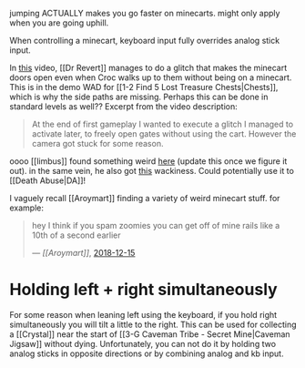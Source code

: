 jumping ACTUALLY makes you go faster on minecarts. might only apply when you are going uphill.

When controlling a minecart, keyboard input fully overrides analog stick input.

In [this](https://www.youtube.com/watch?v=r2Zifh8ZPfk#t=6m15s) video, [[Dr Revert]] manages to do a glitch that makes the minecart doors open even when Croc walks up to them without being on a minecart. This is in the demo WAD for [[1-2 Find 5 Lost Treasure Chests|Chests]], which is why the side paths are missing. Perhaps this can be done in standard levels as well?? Excerpt from the video description:

> At the end of first gameplay I wanted to execute a glitch I managed to activate later, to freely open gates without using the cart. However the camera got stuck for some reason.

oooo [[limbus]] found something weird [here](https://discord.com/channels/313375426112389123/408694062862958592/1279769934536249380) (update this once we figure it out). in the same vein, he also got [this](https://youtu.be/JLR4RQwyErE?si=iJ_i1C9CyPnp3jaS&t=533) wackiness. Could potentially use it to [[Death Abuse|DA]]!

I vaguely recall [[Aroymart]] finding a variety of weird minecart stuff. for example:

> hey I think if you spam zoomies you can get off of mine rails like a 10th of a second earlier
> 
> &mdash; <cite>[[Aroymart]]</cite>, [2018-12-15](https://discord.com/channels/313375426112389123/408694062862958592/523382224511434752)
# Holding left + right simultaneously
For some reason when leaning left using the keyboard, if you hold right simultaneously you will tilt a little to the right. This can be used for collecting a [[Crystal]] near the start of [[3-G Caveman Tribe - Secret Mine|Caveman Jigsaw]] without dying. Unfortunately, you can not do it by holding two analog sticks in opposite directions or by combining analog and kb input.